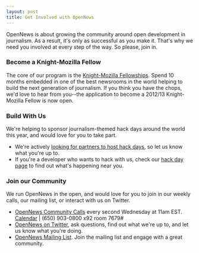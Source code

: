 ```yaml
---
layout: post
title: Get Involved with OpenNews
---
```

<p class="bodybig">OpenNews is about growing the community around open development in journalism. As a result, it's only as successful as you make it. That's why we need you involved at every step of the way. So please, join in.</p>

<h3>Become a Knight-Mozilla Fellow</h3>
The core of our program is the <a href="/fellowships">Knight-Mozilla Fellowships</a>. Spend 10 months embedded in one of the best newsrooms in the world helping to build the next generation of journalism. If you think you have the chops, we'd love to hear from you--the application to become a 2012/13 Knight-Mozilla Fellow is now open.
<h3>Build With Us</h3>
We're helping to sponsor journalism-themed hack days around the world this year, and would love for you to take part.
<ul> 
<li>We're actively <a href="https://donate.mozilla.org/page/s/knight-mozilla-news-hack-day">looking for partners to host hack days</a>, so let us know what you're up to. 
<li>If you're a developer who wants to hack with us, check our <a href=/hackdays.html">hack day page</a> to find out what's happening near you.
</ul>
<h3>Join our Community</h3>
We run OpenNews in the open, and would love for you to join in our weekly calls, our mailing list, or interact with us on Twitter. 
<ul>
<li><a href="https://etherpad.mozilla.org/opennews-calls">OpenNews Community Calls</a> every second Wednesday at 11am EST. <a href="https://www.google.com/calendar/embed?src=r2u7nkls68sk5cbqr5u07c36kc@group.calendar.google.com&ctz=America/Chicago">Calendar</a> | (650) 903-0800 x92 room 7679#</li>
<li><a href="http://www.twitter.com/opennews">OpenNews on Twitter</a>, ask questions, find out what we're up to, and let us know what you're doing.
<li><a href="https://lists.mozilla.org/listinfo/community-mojo">OpenNews Mailing List</a>. Join the mailing list and engage with a great community.
</ul>